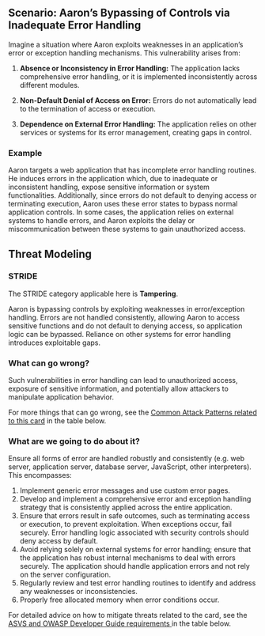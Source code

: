 ## Scenario: Aaron’s Bypassing of Controls via Inadequate Error Handling

Imagine a situation where Aaron exploits weaknesses in an application’s error or exception handling mechanisms. This vulnerability arises from:

1. **Absence or Inconsistency in Error Handling:** The application lacks comprehensive error handling, or it is implemented inconsistently across different modules.

2. **Non-Default Denial of Access on Error:** Errors do not automatically lead to the termination of access or execution.

3. **Dependence on External Error Handling:** The application relies on other services or systems for its error management, creating gaps in control.

### Example

Aaron targets a web application that has incomplete error handling routines. He induces errors in the application which, due to inadequate or inconsistent handling, expose sensitive information or system functionalities. Additionally, since errors do not default to denying access or terminating execution, Aaron uses these error states to bypass normal application controls. In some cases, the application relies on external systems to handle errors, and Aaron exploits the delay or miscommunication between these systems to gain unauthorized access.

## Threat Modeling

### STRIDE

The STRIDE category applicable here is **Tampering**.

Aaron is bypassing controls by exploiting weaknesses in error/exception handling.
Errors are not handled consistently, allowing Aaron to access sensitive functions and do not default to denying access, so application logic can be bypassed.
Reliance on other systems for error handling introduces exploitable gaps.

### What can go wrong?

Such vulnerabilities in error handling can lead to unauthorized access, exposure of sensitive information, and potentially allow attackers to manipulate application behavior.

For more things that can go wrong, see the [Common Attack Patterns related to this card](#mapping 'Common Attack Patterns related to this card [internal]') in the table below.

### What are we going to do about it?

Ensure all forms of error are handled robustly and consistently (e.g. web server, application server, database server, JavaScript, other interpreters). This encompasses:

1. Implement generic error messages and use custom error pages.
2. Develop and implement a comprehensive error and exception handling strategy that is consistently applied across the entire application.
3. Ensure that errors result in safe outcomes, such as terminating access or execution, to prevent exploitation. When exceptions occur, fail securely. Error handling logic associated with security controls should deny access by default.
4. Avoid relying solely on external systems for error handling; ensure that the application has robust internal mechanisms to deal with errors securely. The application should handle application errors and not rely on the server configuration.
5. Regularly review and test error handling routines to identify and address any weaknesses or inconsistencies.
6. Properly free allocated memory when error conditions occur.

For detailed advice on how to mitigate threats related to the card, see the [ASVS and OWASP Developer Guide requirements ](#mapping 'ASVS and OWASP Developer Guide requirements [internal]') in the table below.
